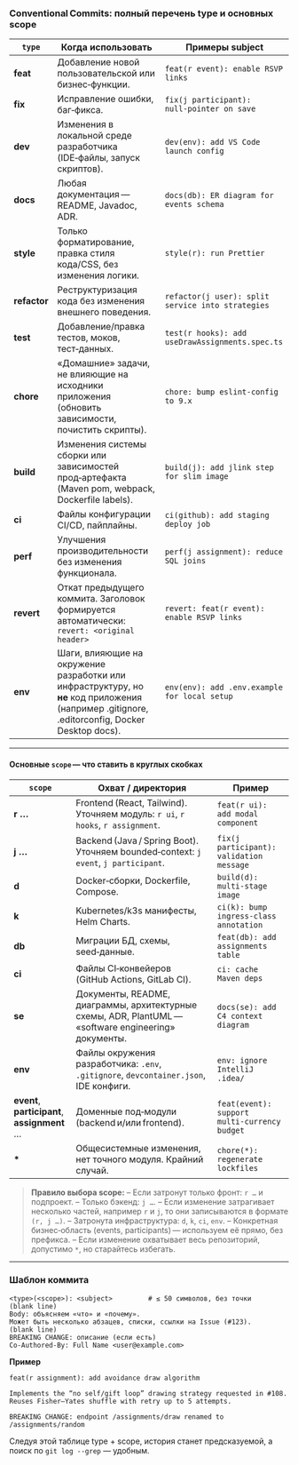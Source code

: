 ### Conventional Commits: полный перечень **type** и основных **scope**

| `type`       | Когда использовать                                                                                                                             | Примеры subject                                   |
| ------------ | ---------------------------------------------------------------------------------------------------------------------------------------------- | ------------------------------------------------- |
| **feat**     | Добавление новой пользовательской или бизнес‑функции.                                                                                          | `feat(r event): enable RSVP links`                |
| **fix**      | Исправление ошибки, баг‑фикса.                                                                                                                 | `fix(j participant): null‑pointer on save`        |
| **dev**      | Изменения в локальной среде разработчика (IDE‑файлы, запуск скриптов).                                                                         | `dev(env): add VS Code launch config`             |
| **docs**     | Любая документация — README, Javadoc, ADR.                                                                                                     | `docs(db): ER diagram for events schema`          |
| **style**    | Только форматирование, правка стиля кода/CSS, без изменения логики.                                                                            | `style(r): run Prettier`                          |
| **refactor** | Реструктуризация кода без изменения внешнего поведения.                                                                                        | `refactor(j user): split service into strategies` |
| **test**     | Добавление/правка тестов, моков, тест‑данных.                                                                                                  | `test(r hooks): add useDrawAssignments.spec.ts`   |
| **chore**    | «Домашние» задачи, не влияющие на исходники приложения (обновить зависимости, почистить скрипты).                                              | `chore: bump eslint‑config to 9.x`                |
| **build**    | Изменения системы сборки или зависимостей прод‑артефакта (Maven pom, webpack, Dockerfile labels).                                              | `build(j): add jlink step for slim image`         |
| **ci**       | Файлы конфигурации CI/CD, пайплайны.                                                                                                           | `ci(github): add staging deploy job`              |
| **perf**     | Улучшения производительности без изменения функционала.                                                                                        | `perf(j assignment): reduce SQL joins`            |
| **revert**   | Откат предыдущего коммита. Заголовок формируется автоматически: `revert: <original header>`                                                    | `revert: feat(r event): enable RSVP links`        |
| **env**      | Шаги, влияющие на окружение разработки или инфраструктуру, но **не** код приложения (например .gitignore, .editorconfig, Docker Desktop docs). | `env(env): add .env.example for local setup`      |

---

#### Основные `scope` — что ставить в круглых скобках

| `scope`                                      | Охват / директория                                                                    | Пример                                       |
| -------------------------------------------- | ------------------------------------------------------------------------------------- | -------------------------------------------- |
| **r …**                                      | Frontend (React, Tailwind). Уточняем модуль: `r ui`, `r hooks`, `r assignment`.       | `feat(r ui): add modal component`            |
| **j …**                                      | Backend (Java / Spring Boot). Уточняем bounded‑context: `j event`, `j participant`.   | `fix(j participant): validation message`     |
| **d**                                        | Docker‑сборки, Dockerfile, Compose.                                                   | `build(d): multi‑stage image`                |
| **k**                                        | Kubernetes/k3s манифесты, Helm Charts.                                                | `ci(k): bump ingress‑class annotation`       |
| **db**                                       | Миграции БД, схемы, seed‑данные.                                                      | `feat(db): add assignments table`            |
| **ci**                                       | Файлы CI‑конвейеров (GitHub Actions, GitLab CI).                                      | `ci: cache Maven deps`                       |
| **se**                                       | Документы, README, диаграммы, архитектурные схемы, ADR, PlantUML — «software engineering» документы.     | `docs(se): add C4 context diagram`           |
| **env**                                      | Файлы окружения разработчика: `.env`, `.gitignore`, `devcontainer.json`, IDE конфиги. | `env: ignore IntelliJ .idea/`                |              
| **event**, **participant**, **assignment** … | Доменные под‑модули (backend и/или frontend).                                         | `feat(event): support multi‑currency budget` |
| **\***                                       | Общесистемные изменения, нет точного модуля. Крайний случай.                          | `chore(*): regenerate lockfiles`             |

> **Правило выбора scope:**
> – Если затронут только фронт: `r …` и подпроект.
> – Только бэкенд: `j …`.
> – Если изменение затрагивает несколько частей, например `r` и `j`, то они записываются в формате `(r, j …)`.
> – Затронута инфраструктура: `d`, `k`, `ci`, `env`.
> – Конкретная бизнес‑область (events, participants) — используем её прямо, без префикса.
> – Если изменение охватывает весь репозиторий, допустимо `*`, но старайтесь избегать.

---

### Шаблон коммита

```
<type>(<scope>): <subject>         # ≤ 50 символов, без точки
(blank line)
Body: объясняем «что» и «почему».
Может быть несколько абзацев, списки, ссылки на Issue (#123).
(blank line)
BREAKING CHANGE: описание (если есть)
Co-Authored-By: Full Name <user@example.com>
```

**Пример**

```
feat(r assignment): add avoidance draw algorithm

Implements the “no self/gift loop” drawing strategy requested in #108.
Reuses Fisher–Yates shuffle with retry up to 5 attempts.

BREAKING CHANGE: endpoint /assignments/draw renamed to /assignments/random
```

Следуя этой таблице type + scope, история станет предсказуемой, а поиск по `git log --grep` — удобным.
